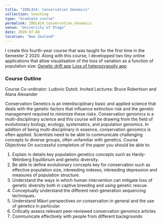 ```yaml
---
title: "ZOOL424: Conservation Genomics"
collection: teaching
type: "Graduate course"
permalink: ZOOL424_Conservation_Genomics
venue: "University of Otago"
date: 2020-07-08
location: "New Zealand"
---
```


I create this fourth-year course that was taught for the first time in the Semester 2 2020. Along with this course, I developped two tiny online applications that allow visualisation of the loss of variation as a function of population size:
[Genetic drift app](https://popgenlulu.shinyapps.io/geneticdrift) [Loss of heterozygosity app](https://popgenlulu.shinyapps.io/lossofheterozygosity/)

### Course Outline
Course Co-ordinator: Ludovic Dutoit. Invited Lectures: Bruce Robertson and Alana Alexander

Conservation Genetics is an interdisciplinary basic and applied science that deals with
the genetic factors that influence extinction risk and the genetic management required
to minimize these risks. Conservation genomics is a multi-disciplinary science and
this course will be drawing from the field of evolutionary biology, ecology,
systematics, and population genomics. In addition of being multi-disciplinary in
essence, conservation genomics is often applied. Scientists need to be able to
communicate challenging concepts to diverse groups, often unfamiliar with genetics.
Course Objectives
On successful completion of the paper you should be able to:
  1. Explain in details key population genetics concepts such as Hardy-Weinberg
Equilibrium and genetic diversity.
  2. Be able to define evolutionary concepts key for conservation such as effective
population size, inbreeding indexes, inbreeding depression and measures of
population structure.
  3. Understand the ways in which human intervention can mitigate loss of genetic
diversity both in captive breeding and using genetic rescue.
  4. Conceptually understand the different next-generation sequencing techniques.
  5. Understand Māori perspectives on conservation in general and the use of
genetics in particular.
  6. Critically assess relevant peer-reviewed conservation genomics articles
  7. Communicate effectively with people from different backgrounds





